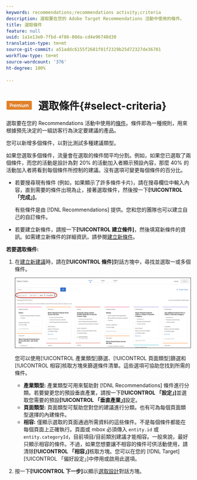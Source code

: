 ```yaml
---
keywords: recommendations;recommendations activity;criteria
description: 選取要在您的 Adobe Target Recommendations 活動中使用的條件。
title: 選取條件
feature: null
uuid: 1a1e13e0-7fbd-4f86-80da-cd4e96748d30
translation-type: tm+mt
source-git-commit: a51addc6155f2681f01f2329b25d72327de36701
workflow-type: tm+mt
source-wordcount: '376'
ht-degree: 100%

---
```



# ![PREMIUM](/help/assets/premium.png) 選取條件{#select-criteria}

選取要在您的 Recommendations 活動中使用的[條件](/help/c-recommendations/c-algorithms/algorithms.md)。條件即為一種規則，用來根據預先決定的一組訪客行為決定要建議的產品。

您可以新增多個條件，以對比測試多種建議類型。

如果您選取多個條件，流量會在選取的條件間平均分割。例如，如果您已選取了兩個條件，而您的活動是設計為對 20% 的活動加入者顯示預設內容，那麼 40% 的活動加入者將看到每個條件所控制的建議。沒有選項可變更每個條件的百分比。

* 若要搜尋現有條件 (例如，如果顯示了許多條件卡片)，請在搜尋欄位中輸入內容，直到需要的條件出現為止，接著選取條件，然後按一下&#x200B;**[!UICONTROL 「完成」]**。

   有些條件是由 [!DNL Recommendations] 提供。您和您的團隊也可以建立自己的自訂條件。

* 若要建立新條件，請按一下&#x200B;**[!UICONTROL 建立條件]**，然後填寫新條件的資訊。如需建立新條件的詳細資訊，請參閱[建立新條件](../../c-recommendations/c-algorithms/create-new-algorithm.md#task_8A9CB465F28D44899F69F38AD27352FE)。

**若要選取條件:**

1. 在[建立新建議](../../c-recommendations/t-create-recs-activity/create-recs-activity.md#task_6874328773C64C44A73F0A130AD3F96F)時，請在&#x200B;**[!UICONTROL 條件]**&#x200B;對話方塊中，尋找並選取一或多個條件。

   ![選取條件對話方塊](/help/c-recommendations/t-create-recs-activity/assets/filters.png)

   您可以使用[!UICONTROL 產業類型]篩選、[!UICONTROL 頁面類型]篩選和[!UICONTROL 相容]核取方塊來篩選條件清單。這些選項可協助您找到所需的條件。

   * **產業類型:** 產業類型可用來幫助對 [!DNL Recommendations] 條件進行分類。若要變更您的預設垂直產業，請按一下&#x200B;**[!UICONTROL 「設定」]**&#x200B;並選取您需要的預設&#x200B;**[!UICONTROL 「垂直產業」]**&#x200B;設定。
   * **頁面類型:** 頁面類型可幫助您對您的建議進行分類。也有可為每個頁面類型選擇的內建條件。
   * **相容:** 僅顯示選取的頁面通過所需資料的這些條件。不是每個條件都能在每個頁面上正確執行。頁面或 mbox 必須傳入 `entity.id` 或 `entity.categoryId`，目前項目/目前類別建議才能相容。一般來說，最好只顯示相容的條件。不過，如果您想要讓不相容的條件可供活動使用，請清除&#x200B;**[!UICONTROL 「相容」]**&#x200B;核取方塊。您可以在您的 [!DNL Target][!UICONTROL  「偏好設定」]中停用或啟用此選項。

1. 按一下&#x200B;**[!UICONTROL 下一步]**&#x200B;以顯示[選取設計](/help/c-recommendations/c-design-overview/design-overview.md)對話方塊。
